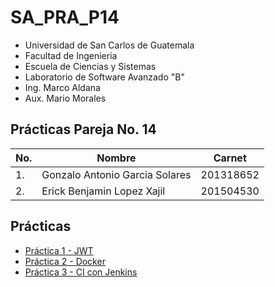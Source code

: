 # SA_PRA_P14

- Universidad de San Carlos de Guatemala
- Facultad de Ingenieria
- Escuela de Ciencias y Sistemas
- Laboratorio de Software Avanzado "B"
- Ing. Marco Aldana
- Aux. Mario Morales

## **Prácticas Pareja No. 14**

| No. | Nombre                         | Carnet    |
| --- | ------------------------------ | --------- |
|  1. | Gonzalo Antonio Garcia Solares | 201318652 |
|  2. | Erick Benjamin Lopez Xajil     | 201504530 |

## Prácticas

- [Práctica 1 - JWT](/Practica_1/README.md)
- [Práctica 2 - Docker](/Practica_2/README.md)
- [Práctica 3 - CI con Jenkins](/Practica_3/README.md)